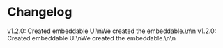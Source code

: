 # Changelog

v1.2.0: Created embeddable UI\nWe created the embeddable.\n\n
v1.2.0: Created embeddable UI\nWe created the embeddable.\n\n
